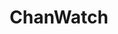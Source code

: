---
title: ChanWatch
crosslinks:
- Fragility
- aznidentity
- EasternSunRising
- asianamerican
- CANADIAAA
- CCJ2
- WMAF
- AsianMasculinity
---